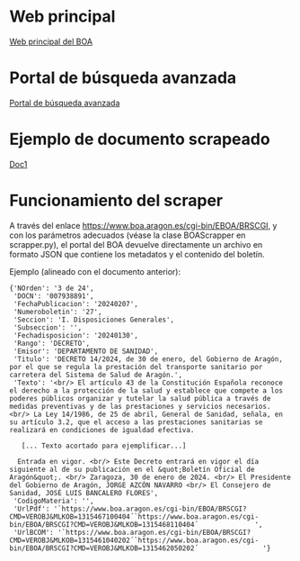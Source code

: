 
# Web principal

[Web principal del BOA](https://www.boa.aragon.es/#/)

# Portal de búsqueda avanzada

[Portal de búsqueda avanzada](https://www.boa.aragon.es/#/busquedaboletin)

# Ejemplo de documento scrapeado

[Doc1](https://www.boa.aragon.es/#/resultado-detalle?item=N4Igcg8gTgJgpgOxALhAZgATw2g7CAGhABEIBhMFEABmtwE40AOJ%2BgRkJADE4BjACwCGABQCuAIwA2AS16De0gPZJUAJmqqALBrqcwogLZwoi8YslwALtJUhV%2BIgGU%2BC5VQCSAOgzFpAZwAHRT9ZJQQ4PwwAcURjQQs-TkcJPxcwqk4eAUEYfyCQ11t1LWo2NGpOACVBBABzRSpiAFEySqaAFQhOJoN-RShGpuEAQUr24YBZJrBOnyaMR2Gwd2Jh4k526UtRSQbUZtaOiAw2TQB6Ys0CLDgcahuMWJNr%2BElo02ljBEUH4ahBWoAZ4Q1yCUEebwAjqJbqkMFA4LUdoIMJIUQEEX5LPJpMCbm9LP8EIF%2BpZYTUtoIoEoMGCMHIoAiyf98Qt-GSDCjsI54qIYL9-kCEJ4NnAAB6WPYgAA8AXpaL8fgAvAAdEABAFwAC0NnCUC1ZIlGDVAD4mm8qZYALe8HY-TSYbBojBkZRYraiBR4pqBQQAR-MKIRvGUil4tzgb3gwf4PxRzoxijJvC9CAezr8vP5AE9HljBFI%2BLdobcQwYAlZbvHgrTFNGIrSAF9SWQ1-q1CkALypGFz2zJaPBGazTZbcgwKMJggAbgBLyLYIy5GCCSIYuDTxDWaer3vp3fr-OFBu51JQaehGvhcOZ6nBTzSs4BE2y%2BWr5VqjW1bW64wG8WWMaIAmgAMiiIFwLmpxnGw9BMAAbC8tyqAArA8BbUpI1wxHq8QPDyCDSCuMDXKkfrxII1yIBgfiiBOUDWrauw4J4qjXCWEITimERxqiB6Ytix6RJmhHYtSu5wgi8TSN2UAAIePGmIYILkQkPNISLxMRjwAGZ8NugjeE0aa0fRjF2icTDwnwijfnxC7SHpCIIGSkTyNsOLKA2ImUuJkQcfAt4mJIg5yWmCoTjAvSEVi-xqQEzYyHIfjXJO-xzgusKiMJxgXq4mU0SOuZOjWgJQB23yRGWFZki5DbUXIK70quijeMMIS9H4BiKFRJl0ZaNoWZoaE2KpKIcZGbJYnAnIYGAnkIHh3IjjYZK1CykorpEEU6aICBqbmh6CWE3kUmJ0i7hxfjKNZJLEgW0gyNpJVrnWxgNglY41hqLKTfA4hET8trljIvRbj8rw3DGvEJiYyapvuhWSHyD5Pi%2Bcq8AqH7qpqOoIHq-5Gqawj9DRdE-WS1zOhBUHwRctBoEhGCqFZi6CNmPUPCG-ARLiaa5nIT05KyjjsjNKLzYUS23DyyMkYpZNmYNzG4J4bBUfmhbhhgE1vHIlhybs9QPEdC0NpDovTbNkthNLCwjtYsS1uCpgAFZWD8HZEtYsn2fSyiqSdkTiHJBS7gLigGHtH1Uiie0ooItUI6tiL-Fh-suTYog5CiubUZNhGbha8C2jkENVknfPeM4GchNGNS0gJZsFYniAIz551cpNlschLC127LfKojWZ55UokRA8ort7ZKDyj5ea4IpumfTsELwXbUCCAu6IYpRgzKCAEs6iNYu-XAiQgAzI2IwP0J4myY3UI7mnJ1YRYMueXfFI0PuTUrUgM3LDyqtIPkOdKpGT1onQ2tlJ7lmctGBSEVTZqRDIyCIQQVKfDqkAzMctRxJUohOSueIMTSE5OJVKJC0wYL4BdGQ3YVxULbnzGiYZx5nSpBdZh%2B1WHYFEOVFhq4qboibgjHSVJOS8GPqfIhzpSSKETJYecsgiHYETDAT0koHJWFnKfGsxVbhTmJGCMkhVRJcNao%2BZ8r5MbvlVDjb8eMCaGkAqac0%2B8iQkgYuSCxd5rjYk-hgAR346r%2B26hgb4wTBF1Q1sExajcIjHTxB3LhQYbIAKatRZ0ZBLRxHwrlBeIsxbW37lGGWWYmbKR0v0Xo2llLD0SReLEPx85vEqHAPCxA%2BBMh%2BGwag5R6bUEQg8NgaFsCpACI7Aw4gESglJpNK6EZNYWG1s6BkB856FPyuE6OmU3g93FnNMp%2BEiqcUTOGXIH9Z4-RRKZdy2cGE4mBKjGxGMsYOK-D%2BfGf5XFAVAuBSCGA6bqA0EzMZ6FZmPSZoPfk2A-gAmBBrbEWsIwuQRGTReNgFABHHtZXgkpMTfz2tITcUA8EyWeWmJ0CdqHmN8twjAXsag%2BxqLfb%2BGlHnaWybuZSgcvIt24tdCcwCaLbLxbmB5zd6Wd0iLmZ0cBoREWFjyicIRN5UoeMGAR10-AAG4OV1XWpq3avDlB202jWXYkRtXkpHpwu8a5Eqtjld-fo8BFoI2ZNSQl9D0w1nDOigxYrzxFNSY6hWckpKus7OagqeC%2BSpSgN1QinYwq33WTdTNFDBaUoRqEuI5SMAIqFK89Gb5FSfNxr%2BfUfz3EWgYsrH4uA2CeBQihTwAAq1kPpsT9i-sME%2BoYDBWi7sWwUeJE7UnEKIbMaLHhikxtlUlCdv6uijoRbSg7LDAkjmOkteJs01SEQrTkzILpzwpNpU8I5PqEN6nmCsCh4giIwO2LsVKqJvFNVLa5nMFU7mRp%2Bw1gQ0h4jznrZQhJzBcy3CYPe88dl5xWXQv9wkHXj28GBF0kcSVbpPru2aFNQg-TkkzeQMJYCTxoW8XtZcH0JjRIRHSqjn7fxDO6mwmqkmJzwtkn4CI0Tbl4j5a9P9%2BR3tUefWhgT2XMVyIEGELSFbWqVkxGspx7hQU0PQNWiNXTEmsNsVMbUOr%2BG6l%2BtTFkW1q1bd2yGdH%2B2-CHd8EdoiNyznY5HY9vCUTiiXSEHcD6zODgbMo5NNg16ntbuJB4xjvGuX3sYASRKOLxdtIyBuVojX-CMGEukk1vVbH6DSGlOGN3Kv5NuwjhlrHlrsZWz81afm1oAv8jx3TeC9OBShIZuAmas1uJyDmSE3hRA%2BF8AdE6QTO04ksicGIYTiHjCiDZ%2BSJnivtX4vFFsSljthQKRFM2eOooVvcxt6mcA6xhH7FBQc4teNMb4hlPxrrhUujdmpyaG4U1uJDfWMDjbqLEfd3bVs%2B5SyLbC1KiZlvsrpB0rpPSPYnAGdQIZIzsAQo21Mz4My5lvsxVxDyTz4rBHPXfYS0g-b8AkJ8f4ZbbEfKa04mthM3HAQ63ACmgg8uz0xJgzMhZL34MhuNgGk3DtCkeO7KAazdw-tB1WVISJcvYMlKCJjjlWN82uO6xAwHEzGqkbrickhsRYGkMGVMVFAPZxtxgGwoGUysIjkGotEV3KksqxEa4gboOusQ3inlkQo2dPjbe51chSIjjRGYNOe5Vxi18zKtJjP3n2JZ98lxbX60LE2%2BOgEyh5ynPwfVN476YoRMEAR1zcYYB%2BC68Vs3PhueWl5%2BDW6guCwWGi%2BesdCb5Z4Tdij7AQhwzgjgHpAlpLWnlOhiK2GSYwPUtuMOMvNGMByRmc3sr668PC2q65tRVZbTGHZQ05iJ3VmAxUzWAa6nIgOj3MpNBK4cH6bdEZz0Vc6tM8z44tnr8rnsBGBFVLHASsYFaDvLuMorwIRMlJZoqqINIBqH%2BqnneHuM6LfMkqvrSMYG9nbKppuPwE2gVPFk9hgTSBxFJElKqndniNgBQaSM9udK0pvocrNMtKLrcAejNqXJIEqvkksncnRA1nAKRMYGFOEj8COu-D8BFPAMyNFDnJEG0hgIjm8J1t1kwGgCCqUGxA8KhA8MNpzAVlCDdnCNfkWO9uAXFMyNAbIpEHAQgcIpxMgagbzurq9hhj8PKlyEmJquogQeah7jWCQWQQ9jUAlqwZYrNgyEyHEOnhWtjF8s4sAUTJzu0p0locjrPLofoWwIYdgMYWzCNvvNgqWFSHJJAeCNgN8N9hgCHGHFzMoF9nUsLJfq0ihgoOyuoQ-hZKcLpq2icPBF2p-oZh6A7tdLMrcMtqkK6hxrAFxvmk8EQXclejkNcPKvfhdnaJEKoHprmNoJ4LgIjDTCcOcLBAhEzKUVWFCunDhIWqcpujkMkQ1qkc1jnpkSaAAFIzwwy7gsrGBKBErigaRCJ7yNRxwJI0oOTuguS8oKjmxVgzLIgp7-RSH0iGABAyBDi8oByXjhD%2BQ3a0K8BWgsZyB86wg0nkRMYqYogNGzQACqYATQWo0wJwuArA1wAAanAKQY-lESYiwVQX4UTh4fkN4MWmiUxs%2BgVAkZWP8H7rOiiI2ObuQgnASo8nmqwg2M6KyeyZyWwNyfQMgMUOrNdsst-GSiEHiIoJSX6vnL6AGB7hLLUiiE0AIoop0hgMaaaeaToHrsTjqd2GTtNHeJiO8czoAeka1j8e0HWFauEQKZEUwY9qKeGqVnAOIFIUpFBj2Jfqtv0ALoSVuKWMYNYJSZqi4a2FqFmcWREgiEqiEDckvDSLct-LQbqYwWvu5keHwoVhmT4mKQrN3HtqXr-LwdNnuJifJEpDiXid-EyYnCun3iCWOswSOd6kkgiNGQAWkWznWsBCTC7NBnxLfNsRnI7ipNzogB6s%2BojN1CuELHCkYsOWYlmV-PNlOJTN-Awavm8J1BEkEDAPJCGtZNJIwkQhLtSlbvpB3vlqTM6MMFFDYOyHFKwg2YTrBSKlOBlIjMpL%2BUEbcHtElnLsYD8DQXAI2AkpattDWM2Sga2VaoiPEPVD0YAi3lPvpJzCEGmBWFANPJeA8BxAEDCO-hBSfI9JSltG%2BlOJEO0buNgN%2BO6KQu2fmGOQ2uZMxChPBOcUCr1habcfQA8NPIRJzNgNABVD2fzBobOAAnlhgP8VAFaKpOXAcrxeCMIFHj8NusoICL0CGFLi8n-hno1rGUeSAWaNpbIMiOytgEkrcImHOgSj8CucJmKhgEIHmISFogImXArISA2HIAEFaNsKprmGRTUOKJZXAGNLfEAsGLZMYH7ApvkESQ2AWmnPVDQppWehuRgAABSlXlUWTuAACUr6CISIaIbG%2Bunqg5-5IOeII1h8Y1zE7gk1Iidh7kUBMBzhs48Bqie8kpXhneX5LwgRbGTF-gxWBUSlCMkMglhBYRkQERQpa1ZVFVPwW1k1e4k0NVYo7Bc2lhyyT62u44zoj1ru38OBJFbwL1oRVpkFdBy1PGT1Q5q4lBX55FKWcApm5C5mnMykml1Epkv2GALGi0RaxV8JHVak8WxWfk1w8cluJIBQg5JgHYvqucni5seQwQnVilXGCQ%2B5EVh5LW7O-yp5GA6p1gFm-s6Cd0G2dJPYHEsMGNS1W5n5vhASLKINpkz50k2kIS5ZMhkSPwZtsSWVIUG4WpJO1JIqcgZgeF6UJei49VeKgg7slUi%2BKIqF0UGFwGS4F0YSGY2UTeAQmNoq14EQliVUUG-w2iWyoa%2BU3g3SXElGF%2BWar2cAatfRm%2BAxzEaARRBluY9A9MJpA2Dw3wF4M0sxTMBmv5NYFsXlGAPlX0qUH%2BwOYY9VrVK2GcxFMdQeNYHEykdty8iSA5AqluwY2IQCEiq8dRfZ9IoCxENQo6SEuZ2VBYBByyKKN%2B7KpkUADl5C1E08rl7l7EN2JcoWC6h4iFZiGtDt3uz0xYYNnivGVpTUq4hgyqs2KFaFMUU4CMAu%2Bka5ZYPwiYuKY6zowFRChiyhNgEYFokgcg%2B0f2fZi8Wts91ES9pML0kUQdsUZcrqM1Owa%2B9%2BzuKd2ADINRzIGAl9blrYVEykgVrYiewDwdmVgmq5q8QCmtA5vZbwo94tnxrOUtx5JoHStE5uCcfgVokSRYt4SgoIJglyA938kYBY-QmqkqsOJFy5HpBkKNMAnmwMuJRNneg964zSepnFWSm%2BCgN8cYexJdZdZWFxld6g1dDwg2lt9d%2BOBNGA2GFx%2BhYKoy4y9xmEMKI48K021wOVgUVIwUaIl5CsbNZCRgLIEiqQ01iIyIqxuEtNdYu4nuLus9YlxgvQtUu9E%2BukEDq8nE9YAggJjcy%2BLuvZ38g%2BWBKIC1CNU0vck5b5heQoSEY0Kkc%2BzU3141vJrI1oP1GA8zg9Kc54LCpCUefmaYfDCMRZ4mN5uQF4mieEEcqyBkRkfUVmzEqg9AkhGcXWVgDcFTHkak49JZGCAcWDQU5gg4LenB%2B28T05R2CsuzrC%2BzvTkm0e6EZ%2BVG15EUu5rcACBJb8yqahm%2Bwg9J3BU5YzeI82FDCqm%2BizczhFlITUNM4jVakj3xHOMV095t2hKOljveqmZCvCuKrdcxMICSBLmqRFM0uJZDWl1zfStz5dOAPjpQKE4KDwYY2wjdrIwgGjXt6Bgd6FpDmV66tF%2B4kQarIDmFs9ndhCfgyAyjN4lWVE1Zz66jii-QkOFrYqqulWTDAiLD0LHE2KyMc67Gg4zrZWK5ASj2VIJ6ecjpQipmSjwFfFtwOV0lTy7KZFFgdQ2c7sN5a0-wt84IuYUSqQYo7IhkfpkGqLCVk0jLs89d4QIqLGrsPYk0p9jlF9rr7lZr8dmBnZK44IzL1jQS1YC6Gkt%2BdI1MQK2AzdydnLnlaV3lvle4SY76jrAizrzDY0eFSZDFbk0%2Brjr0k%2BmlAFVBRCIQ950z-Lm6X8zovLCMMDdrts7Kk4eE1NqU08%2BYN7oqbLOKO2EYVrF6oboQJ6gSs8-RKuBV6BkM8gN47TCD-qkQ2U2cEaUDwrXbwHq9u7g7Ad3DpD7cGGlEYVKRVLQB8ZtLHiFyKr3hDwOj8eRjQj5t7VQtxTzxcIOVPt2Urji%2BjFHhLFahjjNY6hriAmU%2Be0y4p7gKhibwSrvMHqZiPwondcW4fNYuE2UAUSCTR2MOJgcO0DpMZbPwEEACfgQms%2BJw9MqgxRtw%2Bl2AGE0KrI4u9OinwL4zu9AMs4UzVhG72cfRojkcVg3bs8z1JgqVs8GV%2Bn1Yzh8ktTKJE4fI2Cj5twNgMNmzY4iDjwtT0gjnjVVDkQMXtSH0wY3OwmBUzozgjznc0Qaxbw7QR1rhrI3SPOfOX8BEzrhi38vg1urCTxCe3Im2kQLlbrUWq4SjcHf0sg2ITl644YuOzTkMBmqQrsPwk3OwmVSnpa2HHxuHcZ0t7iVzF4DEiaIqMDSmFuZWSNdFHofzkMVX7eNXLxDrdjF6rw0guZmFIj7wEuCnU2IL5NdECIJKj3MAo6dwpHeoX8lwV5ZnsLOdm%2Bk3cA03OGxIc3s%2BBAS3MZktNL-yxA7gjgwgEAYAUQEAyACPB5XxGRtLZAwwwgAAs%2B0MySBMcO4HjxLQT-hyj4LZzbPd1exX4LTxI3h2t8BH8DpX0t4BAOIO7JKJS1nqt9Ix4iPt55NIeAy3kd0dZLNT2EI7gQsx%2BbEW26TIqZsuoQCyMyFTNkoTU1xlM7j2jP-nT9S4T-8oIBNaE6hyQ6A1hZh13m6D3gTRzyt1FT8eIHb2ARgMba%2BffPEBg9rNgKpDlQBaL5FVI9FbwH7%2Bkkr-NbAAbjHSr4MzrRr0oNH0j9b6aDAAn7tbUY4SdfvOVydVREqmgSR5dVgNdbDbdexwH9luQpy1TR6ZjYjSETTSjUdDSWncHmmB9fscKTEaOeodvgDNL7lf2bgTn-T9zyaLz02szBnVPuhWxtVJWL5n4PP1bwz6aCMcMI02lfsvS2Epp1lfANTUhytXgZn6OXSNr-kv1xYUYpUbNlL9Mwpek5zNRMP6pjJL0Ina8gQklLEapMxDuu4RAE5E5ByozgcYF3OJ1ULBlFkn9HigSkbDogteNeTMJEAMCzgxoTtR9lWVURyU6ISYeDAHyTCz4Co2WDNFnyIS2hswdyD0JqgSCO5ywADQKIK1khwg6QtEReIojxSh02wd%2BfAV7TbDLFFoEadMtESex78ue0jQ4q3iDTFJwc%2BvBbkik4hncGIT9OBD5jMTUQBqsWCZJsRzCcRnAA-PyoKGLwFRocFtUsvdELAtxAO-wfEtPVV6QwFKONPWjcB%2BYhRqi72f2JxkWqPcH%2BuNJ-qkyVK1Zze4VTnuL2ipoAsMu4FcgVF3L5UWQ7YMKKohuDIMZB0hCKFv0ri7hwGM%2BHcAqRzhb4d8s8RXKEUUGJCfimgFIYryKaDlEamIOXoVwMEIIsSf7b-ur1HJ8NMqeEH-oVUSoIBYBYg0DkRBk6NUUat1d6GmCTzTQU8tZEMPWRd7UQoAJ8FEENQiG%2BFokoSMkHbzg6CASwIUGsGMPmFAC2e-3KYRPC4i9E5hY9G7FEkWHOQ1UyeR8usMUCbDts2zeELsOGoHDts6VK2jEhOENDvetLZfpdmSHFp0GNQMPrfy1qhU4hOHMXjCP%2BTYZd2cgkUiOUiF1hwKZ4DAO0EGF1c2CGAZkpCNuBDV2gjgZknbx%2BDkj5BopSkXETAA-AaRxwukQyLABMjoRsfH4iMVZFj8ORmBHkebXpGMiJqkCENGPC-igiXsRw82uQisbjg-oGCNEN2EQ6I0cQ5tBroAKr5XDy%2Bu8PcLTlfhXgVGCdWkLHA6ZggpYHglYSUL3YBIzRaiDeFvBgKE4D4R8aStC2YFdxuoLIcSvVVEKYJWqZFakBEGNgXhsQFeeJFgH9A-ArcCIW5MLk7Lr4UYnvLEcKNhEn9aGMvToRf3l5Uwrh-wXTkK2tqJY4QDWSGg3DKzqoUC5tJSmbzeSYiY%2ByPU0Lbz9I5NQk8pU1ucJhCBCqcrze7CHhRoy8DR%2BWEsRbjIqlwwKQMSQC32CoNJqoj8PoDqypp7Q1I8YtnleVVTzZBWdUQenHTrjCwzOdKAAGTQgkweqGwDRA9C3jRA94vcPkApzghrhnMAKDmVuDdk%2BB86SaHllJjTIggtYEIIWD9w3RQB5Yf0OdSCSLhCBnDbMAgPuE1MoCsQjsctzzHdjgIvvakTEkHETgLhEUVsvbgnG2Epx%2BohQObVl6Ikkxi4kwPKFXFUUYQqUPaFdEfExi-AcYykOnDDHA4IgMnTtt5kIRvMbs4%2BbYTZDywrhhcpkb8aqLCQwl6QcGHwmCKFF4STQ8fMkZWN-7pc6oUAWMIEH4kJ1TWGoWiT3RBI7h5hgUfhEpDUnZVgguKBMXEX6bnl1x1RWokpIk6kd%2Bx4bXMV2Lz7AQC%2B%2BeawRxwhp3CLw%2B0eKvfnYx5IWQG2cKayGGRsBcWwoQKbnwP4894ABgUOJBy-pVj5h6SKCj2HE7MS98uGV4lVlrx7oDeyKBSJ6xQKF10awje-oMNxq68Jy2LUZnwQCRJlCpv-NhElDJbqdJ8bwMgI5NdChCy4K9QiQOIuiRAhqZAMgEyMJwod0W1gYiA2F-H5DUGYUxUWMzsEjMH0twyQO2PqyI8F%2B0jXsWKP0kmwZxiWDiOeK2DUQXRJ6M6bJUBGUCCSFWbaW5FqlwD3xwYfwG9JCCrDHy2FbYbsM0nBSTQBEu6UK3FCP0QBQ6akIwm%2BjIUUQMQZyI%2BUhipT0pwSDAGVAqgBpvM2-RLKdzbx6CLuxQ82sYJiwXpsK6iR6SiT8Bj5nJ-EsLj9MTp-ScgDYGvDumPxAJjJLku4ZVL5k1ShZdUrQTNjEogzUgyw8Ga6Khk7MYZmU66XHz94VjVw903aOtlXr75qpxaQGfukSYMlIgsaRaNtHITlUTAekROmmB5m7JqpJ4U6c7noSpRSJKLP2BxCEAsDMUTeFOspGXjvt-YcePRhe3tHOh3pKebCjWI94YicJQU7KSaFCntRI2xNBqTeSXQAMEwloEjNxnCgjxyERTKgYlX8k78UacIFJoyF%2Bb5xghRs51kfhlm2dwMGAK2eU1tnQYHZkhWoNqysIoZOw44FDsV1xk3dJoqU2GanLgB28PEyoqkfwiIkXpOyzICfG2BbAdhip%2Bo%2BoNKWwwdJRmrIgkWYglHZl5pJ6WWZ4OqJJjR68SUlAQTwiTgym-5UwHNVhrURLUnEIrL6kE7lYD8UsmrKREfGCVhKrgUSp-SI6-0X5EZUEvijRAm5J0oqNeZRQnibyhWeEL8B5U4GUE4SxCFhLPWgYg5Z6DZTKNSBsnKVV6rcXhN02trPpp5i-HSHPIJAdS%2BA-HOIuEHNQJiFhHhd6F8IhkXoZwNQaCllQAnXzqkmXFvEojDDmA4whjeHAsk8rWCjpCAD2hUjlg31kqxvC3K-FqitVgJckPNhEhUqxwXIo6dDACIXAFUwkWNIqa1D9ILl4gQhTti1DiROChcMld%2BqIwLwEDm2kMUWfxMS59AoAGismIJWaTXy84SkFqC21Ua8cvsskBSBgu754Rca%2BIsfgnJRrMRRFGUpOVdP36L8VBHiI%2BeKMOFcjz5YSGUQKNOFugxYwrHgTqIQnT8YBNTaYUgJeEklbgObNFGfnRQNxyabAmOrQovStJK51rPcGJRwHZRoBi6ZGIFifqlgVxrhDjgbDTDYpD4OITdnaMSnajBAgE8QQH0kETxpBtotJZQRUn%2B5mJkQ%2B0SDIBjghY5kMzDsGVEJ18gqMlH4ApXxR3crc38KhRhwBFK0nBuQcsvQukbH8MBRYjocJNLHdDyxwXXWUKyiQJzXoYFaQmeAukW8Eh2InsXb2cD9zN83UC7k2PMChBtgMAdFfEK975j-kraAAF1zRJO3NXLGXCHEXCKi4EuQbYtZDPS86FRJ2MpHYToFCItICSslSXj71FYoivZjdDZrAk35KSUQIJVgUohNAVkWMJWJBXRVDidKpVrZCZW3wWVI4tlUqL0njC0BNJXlZW35UKB0Ch0EVU0nFUn0citla8jKrqhyq%2Boiq0mMqtVV6Nd%2BGs-JdIwIm4rtWBcRsDky-gWT1cAs-wbwKpDkrOxWUxfrSt0lsjCRhw0aG-UeSmtS4UzGiICGYhwhrhVYJMZGvNrUUnFaUeFS1KpKPQ0QqUfwPAu8LBkxK-M4eV3DDZVyU45zR5N5A3BxBHh4JfMDs12Wz1MYq4j7N81AHEhIe3HE1S1IAGTxzmcPG4LBWPqtUD28CaLlgkahjTOIEiJiH2n05XRiVLjfad%2BI1U-EtVKa4%2BVn0XVNNFA2a7OLmsLVzqG4O4CNKWpwQhKokL0wJINMKoZrjmjyeUQgDDWUUA%2BBi1vg9MsmJZK1RUnsGeAUgbZ-AF62ljpOMicRillBU%2BT8DKVSiwkcIJqXOmOx9VIp6cVTM2KjXOFUCbfb8Sa39VKDoqya4YPI0iD%2BLXJfkaDVRv1qISIg6iJjPtxjacyExzquDnZP2lWDDp2AfDfKVShRhI4oQGQFgs-VkhUN-yK9YjNsnJVWZmUdmVlBeWKaaQq2NSeYpex7whAmlRjCyjHTsbSpUq5WpgiBU20mpec4sjD3kZUxRAXsLVE6rDJLVYYS2LkF6O3iyJCc3g5Oo0s5j%2BEMA04EcRbmeW3xXlSmtTaaGSF0rNNbfFTWzImR0REthm3iBcq2xmatlg9SVdrQi1oZ8C1IQEO5SWm2ai0P3MdF1mBAuobgFYLBOWT3hZaCouQQ2HdXIY5AlAfoxlLmAvgPRr4mqblcKvDFpg42lKM8lQNEHkF1eU1PpjFri2rpTIeWhQMlsLaFTKCLm8CjYqGkWaLcVmhiRzJMkia-NeINBICqjXXAXNTUTNO5uxCebvN2AMrd0wC05kgtAIb0aFqwXEU-0KW4CM0PS1zqI1OmxSMVVUlBpTNbBKqE%2Brc7-r2UUSBsBkvBEiKeFGKe5Rel%2BH-CGUgInYdiHlEP9DtCkY7YVVO22MBNNm4TXZvBYfMVaD2nOcjFc21w5uciLzWVP-G%2BaKOoiQLZbn%2B0hbchQOird4VB0mgO0EOqtTWHHxft-B2AZ2WWH-kCzTZSOtlNMyjYrq7krVURfIs7bctBNuRarp3jpnWK0wJgiefSnfproqpzc02fVKfECsMUIhEyCetGlbs-Yaux4aPV5mGDfce4KJCN1BlKzvhTMrYWrNJ0MbGhtLMYnSrICPInFqOtiTSTuSe7mOg7GsJJqKQ6ropz6DgRbsSwMz%2B8l6aqUzAABasceoN2GuAAAJJTOOFzDtBjAI4qXarDpUeJb5pyzMocOwAkyag8uwwEPrXD2ifBAmoPXBn2n1bAl10LNpxGy5TJ%2BgIS0muyCtyU6EA8a5OYmpul28sNopAfeVFH0lbFYE%2B4ElLoRnq9gsYhFxehFuQp084JoyIOeNtFZiLA7652roy-mViTxqm2PViuAg6SD9I5SGJKR%2BCWih9mSj-dfNWzf6bFf%2B24Fgtf1tt7RVO9lNFttAtJcgcDUqMfr9pwb0mVIKXaFIy2bSMUhWhHScsNkO78M0srgm3IQAGpp9uVYNMOMjCqZKDYpMca5xrD6ztlhM2%2BLeRi3sxV0oi8lGet-2T7mD6KCsvDu4MG8sCmMyCRwMECUUwxDETlnprr7CHC1iADsNwtKnggyKik1ILaBUiWISDdvAAIoSU%2BlMy5qeO2vUlKwR9K8pWSG315LGNIozwHSpAivCjE%2BhhuHBxKyhI1ecupMdtreVbLT4yIF2PEnSTSc457CPCHTmhI7iDZ9uyWSbPoNmyjsUuq9f4Y6VJY6gwRyOOXARJW1qUCmnbTSH4NwMUQTcugzVmd24VUg6IAuUxB7C8ckjkMlI5ICl1pbQmARsVA3HRCecL2JgWBn0zcisaYt5gGeGkj3h%2BZF03ONPjrNsW6bldU4F2c60FktGGkgskrDdsAqt4zdQSYvfOmt0D5zBUu8HSms2Nps-wURmQAnR42zwAiSWjsp0biMW1EjswquddEL3B9SJGx%2B6fxmKP%2ByVJyC5ia-I0iFVnlX2p2aMdd7ODe8z1IvKyDEYAGqVqWsnR1MOFRD0EB8SQnHFpGE5EV5JinT-oiPibOIyMD7XzpDCZJvp-8aiBiZg0SFWQ4B7KiPu%2BBMxVMg%2Bv2rIUZl3CadiscSrxv8HWBvg0pGuOWVvLgU4ODJ3nfilsgANqIoR9k9ps5OnVn9vJq0XvCFNiDrj6cP6DUbeVJMGd6cHvaRWXluFSaXOzXNZoeD1bbKwZFU3NKROIxFsv24XZvFF3jhxdvGEHTia0nND7F2JRxS2OcXXRLMD-OcgpFJGgdeYwuFbGuGSWOz2apVHEMRCl3E8yeFPKnhgC2phm4ZHSJPrDQGZp9Z%2BVKMs6nLhFDQ2oQqcUoeCjo1mr5Jmes0mu8CbBYgq%2BBfLYzv6j9fBrh5BJmcUiwDw4aEmYcgLko5r2UNysY8rJPTMzxyGgm2MjR6kPouDMDPFNRgnybsryC53deqKFpXxnWOkaArkIoEfK5AUytQg4bmVO0x1Sy64CHrsOr5AgDSiQ7NkEEOiRBhywnHNt9gP8ZpqBjaK%2Bt-PnLHJuNETLlotNKbCpny25T8rpTYU7tnzDrXVG8BiB%2B6qyu5dVHgnzCTz2jbSK9gGXgtFluQjk1GsaQfDE52Erw3HvU0tC8R75VNbrVcMZLs2EI3kSGiTOZ6qh5hDpg7NtiiNDhbi93ojDx3jQbs3UbcPtPqW7LItrILLTwic3Pt7zeA3KtSAJTzKWJSyvcBuvXAo0c2Cq5QAYejGfBeJcYciAJ1P3Zi3yNEqNYTSjaWZEwYl5Gqkr-Eut3Q1ZYJWdlv1xnF9yBEEohy4jeZ4JYSAWMjp5W-ksGX9Ibt4Ty5UgDDmiB7jNmSYRg7cPYRVTVtURO1nQL0zxV-RvVilBjbF4c73rTWuG4Qk9WA81FdoiXRBEG9LjAGBBwAQa-wTsN9rgNTKA%2ByE6Fsak3DEQbWhi%2BruzUwRfLXyp0oCogFAl45wJHVYXIdCxlAjtF%2BUw%2BFMYuhNROy4hziPzMXHvLIddxqq2iPamcXb1WVamsiIvRdFFKAcb6L5V00yn0F%2B8O9jYG8BlLTAQ6v8qRcHXzi0wMJn4HCa3lxgd5-6ILc1zxCs9IM5YCmVcdFPoQVzccl3tM1z1gKS0x07c4621byY8ge3EGsVY9KtDf%2BAh%2BRPgedVUzzjGuDppo3nIipgw8C2tm8DPOgG0uCosNEJcapS7GzulAXinzCF4F0%2BXZ3JfjwDVMbvABmQ5neVvIYlV6gfP1hxfKs%2BXq5HFv8qLfaEB9iatYFFRBQN3Q2EKTtUeXq2Dp-KidhOStQRTKxEUItCMRdbo0ysPATDxgdedwtopPz5hqmRvvdVRBsUOB1hXovfjeDgqrE4ty3t4dpaFK%2BqZieWlBuSgk04rrU1XpJCdXaxrbqig5bkHvy%2B04pQDR3pleuC4VQ6wJHppHWpDR1-NZMhzWWQ-x23E4UWXCpncFTZ02%2BMw27coEPNVCGkW4H3E6ni4DrM4-0xuCujkr8Ut88hdMJ6GeDaNh7wsHINPDGhFdEz2JEGN8p9tsc-bQdriqqgC47h794k3-BHcxW4ngICI-3gyD2quUDqZfY6ogXcJV9VLtfeGjdS3tFj2%2B32TvlVteoFSF1y2q66OWorSRA0KdoxgvLiJdSNBPU53QIQrXq3nl4hSQozbg5yEoNihJUioTkrqFNCreboRgAKJV1jOzMaJgH3ZhmEFF6tmfqiiolX3i%2Bt99YW4UmhnV0CuNaLa-aWpQC3qMW1MkKRqtcWVRRJxIlkMtqNENaWUd0NsBYFnWyRq7UVP-ZHN97XDiZ-MoiVEnBDMLLO82oeYbFeozRfwjC%2BUesgtlm813aBtHJKmk5-NtZ7%2BxA8wI7lYoQEg5N1LUU4s%2BCUujtMWkUY62uonMeivI94cj9%2BH11lR0PULJZpiytd7C2Yn8rozwHBJ1w0NV5KOA7edDNorUmdZdFqHR9EGoDXcY-BVAiMaAB6g7ptAYIDoIyqUEZhGFHQtwaeEpvmQeD5stctJn5myK1B4FneLxsO1uDFPU%2B1dyICAcSyt7ladNdcqYJVtj8iRzi4k-klivr2PB%2B9wEdcYeBDPbgIz-GlLrGL281Cm6nS6E67bqO-YYN6VBHJ6qB5%2BjHFQ%2BnQmwfBCLAOnd1TFohI21euFtfZks7JuzSGjHTeGEtRXAp0uH98ZlKYtwOkK%2BAxky3AAgTERAO9310G%2BID%2BtcnS21MobubvJm1QjBVu5Gw2VShf0bbk0W1ltxs4BDmI%2B90G-ssgVec2%2BDd1XlCzkvmqpwoXGbKBSO15sAERug2hPADzGPmKftt3PymJJ32jLSSc%2Bqo9DmdbQWOjKVcXPeqBPVMfs0Q3gQOsUaOuPp6q5M9HMqioHwzGB7LNSjeO4O%2BzDh90y4fwt6Xu9FgXgSIrEHuz0jAs%2BT0p7U9SzJ9ylVpNyT2F9qThIVxX0eBP3WHfg413ZV9sf3Yupx010Q3-u2voq-Nn4Ns7IAKhdHAznh4KX2JS6RimdcRRFnqS50mk7IXJ9pRX6FPIYuDy-oQ98bEO7iZD8oiJfmxB3JxdDhwgw49GnVQ7frmvocPYf18TXyS7hwo%2BCeP8cBsz5UjSdVuEnB3wjvXXrfAoHWNpT4pEFRuahrR%2BgZih4P-c8MS2o7NvO3sMFlJ3XUhcYVG8Cb3hTakk0hKdQK9UKOWFGEejYv8uhkx6XXuEuGXRkXeIhl3Y6XnDOjlKLTwk64YQ4oRLnzuJX4hejY%2B5Tk9mZSX7vdwqWRLFpLS1GZeJDiD2BQ3rclUYYMJZm6mFYNawIQUbai7uq5dDWD8MEMLGrAHIYJdavFSh8oiSl7zsljXKvKRzK0-KAeiynNI6OYqey2tZGaQW56G3kpeQtKIRCqNQ8ANtTQkmEYSR7MXXilqGtcAJggq4S-du4I-yk%2BFJQhINR7AHXsDw9owSklzuWHv8d%2BjwnUV3vdYTLpG7li%2B4k0r6w33rlD96p5-cbj7y2DOvlTiA-13kSoHpi1Z8AMmgj%2BTnihRWluAAAhJCAiUveiJCXTothJQX3FvBmiKEvBdQpMgu8N%2BfqIao4F5Khe5RUby9fh6g%2BEeFlq4W4GQAi%2BoegSDoq9uanBDXR4vASwRQgAxnDVsvwwPL2B932ar5R8AWmwYMRvjObdomYWCy7IxBXmoIV7FP0DBC1tgh7FrxUopbsmEgLPtBa9tCC13QZryt5N5ES-Kuo%2B3VDWoCX3dZvD3l95FB%2Bst6KXiNXh%2BnU1Rql2%2BA2msrlNxRt8IB7ehVEki957ncticE67yO9Z%2BAi9j%2BSL3tvu4EMmIfWElQOSLiiahJP3AlQCavl9pYESQfaZPnYph4wipwfzwqyRgAmDx3cSDYXkoN01JLT3AEwXkh1988A--PRRnl3dQ-umQWHJHYTj-a3N-ZZAEL-%2B-c0Y75hwKvbHe4bu-g4yL5k8%2BCK2mR--IY3GAVWC6AgKNuvXjD11Cz4ur97Ob-9tN1hhTKg%2BAHo75R3%2BJQcFkjnbNHR5%2BzxAE7sK8gBELkEPUH3-si5Kl9uJo%2BM0TPJCqiGKArDLhsB40uHeeT-j3qAVWFpzWYhpvnc0XCNjF0jbL1W-aomliG6iB511EvmnEBdSUYMOOrejjKTN0YEkXKsrkJHIX7upJvfZTGEs-%2BTkZaOyy8POz5qB65vteun9KBavmr4N8BPdfij2qyqOAd0E5v6rsq1M8OHaujkurxgyqWjP05zX7RxWEg4Ev5kIkaDiJBg-yGXucHORPBzoT0JEPbipD0wo09Brmq63tDhX569L7K%2BkCbb1vyqM7deDNFdqHvhG7le0aEngj8dzEODIrlMlohSR6qUqvy%2BmobNLgoKYMpgvQheLcEF4rqWJIc5%2BwLvvdgTQzuBSSFW5tHCBkQFEBJ7GMjRIaQckYAFyQ8kyzE-56%2Bg-q4ang2UL67N%2BUWDu5FeannQzRCJJtiQBy8drNBSoVjniD6kKIFgH%2BkrAIGSqAaUvAE2kBBKwgOkoQC%2BhjkLpOYACm7pI0RekUxr6ScBZpMUDUATytqSM6s9B%2BIgklODI70%2BB3gP6auVIsC6sojNi9pNMmThE4aE9VA8BNycgGpDYAPQMYBCe1IsxhkCeRqWjFoH1t%2Bg2AO1BOBBemUPdzSE1rkc7UcrZLQKj8nUH86N2rqLsC5oJxtEDCAjgGYyG%2B0hPoHzaRVANIEqneNmgkoVgdrZp%2BvdhNKOS2ADEBqUpxuSJyQlJJPBROIflya5BLoPkFleigDNIx0Mmj%2B5u4nEJNJqCNgaMo-ubAGXTuOUvqaAy%2BTABnRdudlKG5qWPblr6t4GcO0QmBxcrm7KY-RPk4YAmgKyAlu8vAQ5b%2B5bjv4mE5DrCo7efDiK6LQxUmA7rGOUMlL9u0znX4TuwrHryj%2BghgkGqOYkGa518qvIv5joprqNpwAJKEOCscJjh-bf4jziWAPoiuOEI0aq7k-7XAFbNqYr%2BNwkXThAwNKRzTQG-h7A1%2BGGpNCJ24CqiJtS2OiA7Fq%2BFFnZLaE4HnaCMDvOqxO82gtgTDBzfO-BvBPbteS-ivgWE6T4wNgNLohCqHs79MMOldyVksQBPiJK-5AJq1q3zq7rx0hOH3baQ-waqYxyaMtTY3eXfmwR-%2B2GMKGZgFRBVSShOvuj4Mh1vl7SPBZdtgTwUXTGmBw2v7gN6l6g1GZxGet7pbYY2BeNjYqK9gpUh42swe1RE2DJKI5noa5LyyZs3zpXgyh5SH14hKMvLSEF6sUiKgcGRCBxDtE2mhzZw0lIY-4d%2BOQI3g%2BoIdkPRjsKpCDClgudDajv2bfKMHgkmSFxyb49EmYiac0pEnoT%2BrVO%2BoXQCMKqhgs3bvf6PypiMJbrWSoUQjqEaQVKamAuih4Jm%2BOuBb5u%2BjypAEkirVENwOc8-pkE5wfNosG6YGAPXqKANbAVDM2vOM3ATBWgQQGRQiYX7ZDmF1liYF45wYcKY63HhkrD%2BDBvbA8Edwb4FwUd0K1Qcy84RiHzhuLniGpWmuhwKgUrVJGJzSr8NrhJI5cCGJuEKTJXCz0t5pWITgx%2BCuLQCm%2BHUKLQeolzZgKpsBkxpOkwhk7ZuswddzzBwQn05pgiwGAAwQehEwBV0TAEzBnEZnPUAtINfthgZcX9lhSmAGKAqh5s-CmOg8YbGnOEUKDISxiq4s3on7ea9jMLiQwazLAqQwC6gxgdGHNkBS62KHlxi-0aDMxERWrLDpp-%2BqIVAjCo2AC-SdmWFHzo4hbtDOD4hK3kSH%2B0xaGhxkhM2GyGP0qJkLjomCQdZAGeekQH4GhTKCVzGhUfoN4fuFoXuxW2iiodK2hWdg4JwOMZlaQ1shOIuEIK-BDdCjQctg%2BQTy36CYwg0IhOfw3wRCMx7UYSYhRG5%2BMxDRG8oVuOYZDqangq5Oy-8BJEKEKIAgxzWtIDqJfw-SFgArudJtDTgubwXOIC6fkRyGBRVKJOF88qON4CVASYG0KsBjuOJzOszSMBp9BwEImTe26ofsHBIwqP5izKR6jdjdkoDlraPctpjoFKOWrhwQuOp4W44zkDUMnoxmA%2BKQHzCStiPZJSiooGyAOuNAeGUmvItvR5kM-OCBwwsUlmbOgAJltLCw-UXhDwB1zuJ46CKLvoKXcYmM6Ci%2BCtm8BTyg0UvyLB3Qd4Dg%2BOkHFAHQ5iEJArhNYNiiO%2BlWiVBTWLoeoRFhtwJfyjeaXmagyCKAUtZu6N2KTTf4lrjeRQxHdsDaoEDYk4wYB7oQfY4uM-FwqSoLmBwzQsE9iAooEYCtsYsgHzmYa80b-NNpNQmIFzpzSh8EfbtyuClJYXmI9goAXgmnvgQ00DYF-CUCoNkLa98EXHEADmK6BIYohHQn3QF%2BrfuAKkwhGoZg7CG%2BlMESK6Zm6GlChTOTYUKodrLgKAXMUhzL4T7LDHXsejNBLFssBAbSuh9zg2rcY%2BYFwpJe44P1zBCHzmSSIB44DXoCoFnhiquucMr4Ac0oQJOgXubwLRSqI7UTxTjywXrUCOclFFLoYanBi1DosU4oiGX8IFt-5-swQSpT5xzEsbirkgsGQ6N4OwJFin6CIE5BW4cIOMb1hUJGlZiCYYi0h7wmJDDquev5vNhSSs2Dkx%2BY-Km5iIwyMpiCm4uYPNiVxDwEpR2RKinpZuastu1rhRXcF4rwhuCqx5m4EXHJSnsVwsdzBsPWlz4Bo-cY8KDx2iF7G6Wg3CiCcoWkCqgOKPbKKhh2kQEuwuoD3kzwpxwNl4jM0K8tSDTx3gFwC1IcRmfJtmldmLY0%2Bp9lpIKRJUSOoQahil-DVUAYHurQJvrBGqYg7ZtY6qR3THY7ZkDITxjggU3lAAzeLUs6D16ebrFjxu46oWz6QUAC1pyAACcnFeoICbzTzsFht4Bo%2BQpOuKVkibn2H32BjlHo-Kyga%2BRS6-vJ%2B7ok2UUTHG6DUDdA9hWQWIkIEEiXe7BC0%2BNlYw6GbICIXg9QHNJJUSITcjEiqKoUzfKzkIoDTg6aIGC70ZNEBSQaRivprHMapNYDpwXbIeyiowbqaLiJZ-DkGZhKNJ2GiA9dCYAaOIieb45KiCQnGpyScQzSsITNLwkwmBbMMAaiAukXyK%2BZ-s24A0l-kEhfksiRDCE234aIHFhawfxjWQenM0xWxDbqf7JQ3rg0lxhkRJKituzfs-aHCXSuBRmcGSQjBBcKYeEH0BbmqvD6wJWHAwkqmqFCZPi8OBICEINMc6CYsvGOvEjsSdLxjf2BXISgd007MCTxodEHBhVC--BpD9AbUKwaOyLdDlD%2B2bkBknyQLwFYqfk5MOoElsWAAVQO4RQif4N%2BOSffbBexBGuEQYZAZ4T%2BurhkX6uhHzkYnaOMEoZKgkexpCqKy5Sd0KXME3vgn6xVLi-pvuz6PMLsxsyaEBjWp%2BkbwRYMgpxDth0-Bl6DMyMl7RUcGYb0qp2RiHuhHaC5DJzfwuiR%2B6GMJwSVGfAJEZwmJJeIN0jc0jdrFgAAW64Rr8vKQjBLOUurYYzaUMLZCXuOaqAGBBwtOpCaQiYjJ6Rk8IDUDGwcILaylGywjCldCvSJyk0crCLdYdC59Azgzh42pSCipJjCuhS6NcPupc6LeBKEr0puuH4XG6LvTJYuZemYLGy7bC-EcuiJPTSGpxCp0hpgKBj%2B70e5SCS5Q2C2OLF2UM6raAx0piSWEgxCSYal4gxqXwkrglzFOA0xRicckgxvaJjEVJvSnSlPOxiS0y-clGubR2wFNFinqJ6AZNAvi94qF7mAVgNlgYAEAI6R2wfBE2mWAeqFLrV6tgnXp-cEwuBolEGgM0IFpInIvHicWDGNjycNnOlLXAvxBACVAUQPMDDAlemQAAAyzgFgAwwLySjAlQBABTp0PFNxjpFSBXrOUEAI4AAAk6EzMkaPBgCheSwMTwgQTQMekYAXAFTxtAjgHVicAroLkD1AEwKKYZARADSKSAwgDAA6QVAAAAG-AJYCWAAQCaxnAZwAADuGGZ4BmAhkDHHCgEQGcC8AACFqAAwCAGcBNAoXhADDAZwKF6VAjgGQBRA7gAAD8ZABMDEASoLyQfpEAKF6-E14hMAgQAANJcZSoGUBjImgPBAtotANoCaAAAC3wZiGchnIAqGRhloZWGYoA4Ztgnhl%2BABGURkkZZGRRlUZNGXRkMZzGaxnsZnGdxm8ZAmUJkiZKEGJlMA3QdQBSZ0mRgAuZrmW5luZnABBmheZABAATAcGQhlIZKGehmYZ2GZ4C4ZngPhmEZ0gMRk2AemZRnUZtGfRlMZLGWxkcZx6RZl8ZgmaF7CZpdLZkS%2BjmToCqAsmQFkKZSmSFlqZYWRpkRZWmVFkxZpGeRnxZhmUlkmZqWeZk8ZmWdZm5ZYmeoAoQhWc5nuZA2R5lEAfgLGBoZBXIUAoAEiJID5MIACNmKAY2SkBpAbgMgBTZM2XNloZPQEEooAeVHAAAAvkAA&from=busquedaCalendarioHome&rutaActual=%2Fresultados-fecha)

# Funcionamiento del scraper

A través del enlace https://www.boa.aragon.es/cgi-bin/EBOA/BRSCGI, y con los parámetros adecuados (véase la clase BOAScrapper en scrapper.py), el portal del BOA devuelve directamente un archivo en formato JSON que contiene los metadatos y el contenido del boletín.

Ejemplo (alineado con el documento anterior):
```text
{'NOrden': '3 de 24',
 'DOCN': '007938891',
 'FechaPublicacion': '20240207',
 'Numeroboletin': '27',
 'Seccion': 'I. Disposiciones Generales',
 'Subseccion': '',
 'Fechadisposicion': '20240130',
 'Rango': 'DECRETO',
 'Emisor': 'DEPARTAMENTO DE SANIDAD',
 'Titulo': 'DECRETO 14/2024, de 30 de enero, del Gobierno de Aragón, por el que se regula la prestación del transporte sanitario por carretera del Sistema de Salud de Aragón.',
 'Texto': '<br/> El artículo 43 de la Constitución Española reconoce el derecho a la protección de la salud y establece que compete a los poderes públicos organizar y tutelar la salud pública a través de medidas preventivas y de las prestaciones y servicios necesarios. <br/> La Ley 14/1986, de 25 de abril, General de Sanidad, señala, en su artículo 3.2, que el acceso a las prestaciones sanitarias se realizará en condiciones de igualdad efectiva. 

   [... Texto acortado para ejemplificar...]

  Entrada en vigor. <br/> Este Decreto entrará en vigor el día siguiente al de su publicación en el &quot;Boletín Oficial de Aragón&quot;. <br/> Zaragoza, 30 de enero de 2024. <br/> El Presidente del Gobierno de Aragón, JORGE AZCÓN NAVARRO <br/> El Consejero de Sanidad, JOSÉ LUIS BANCALERO FLORES',
 'CodigoMateria': '',
 'UrlPdf': '`https://www.boa.aragon.es/cgi-bin/EBOA/BRSCGI?CMD=VEROBJ&MLKOB=1315467100404´`https://www.boa.aragon.es/cgi-bin/EBOA/BRSCGI?CMD=VEROBJ&MLKOB=1315468110404´              ',
 'UrlBCOM': '`https://www.boa.aragon.es/cgi-bin/EBOA/BRSCGI?CMD=VEROBJ&MLKOB=1315461040202´`https://www.boa.aragon.es/cgi-bin/EBOA/BRSCGI?CMD=VEROBJ&MLKOB=1315462050202´                '}
```